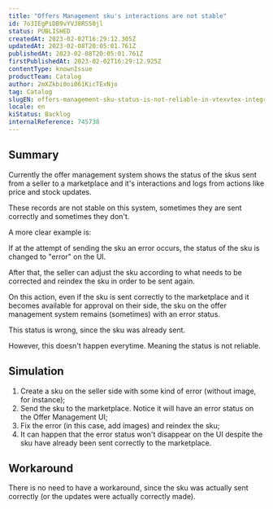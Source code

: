 ```yaml
---
title: "Offers Management sku's interactions are not stable"
id: 7o3IEgPiDB9vYVJ8RS50jl
status: PUBLISHED
createdAt: 2023-02-02T16:29:12.305Z
updatedAt: 2023-02-08T20:05:01.761Z
publishedAt: 2023-02-08T20:05:01.761Z
firstPublishedAt: 2023-02-02T16:29:12.925Z
contentType: knownIssue
productTeam: Catalog
author: 2mXZkbi0oi061KicTExNjo
tag: Catalog
slugEN: offers-management-sku-status-is-not-reliable-in-vtexvtex-integrations
locale: en
kiStatus: Backlog
internalReference: 745738
---
```


## Summary

Currently the offer management system shows the status of the skus sent from a seller to a marketplace and it's interactions and logs from actions like price and stock updates.

These records are not stable on this system, sometimes they are sent correctly and sometimes they don't.

A more clear example is:

If at the attempt of sending the sku an error occurs, the status of the sku is changed to "error" on the UI.

After that, the seller can adjust the sku according to what needs to be corrected and reindex the sku in order to be sent again.

On this action, even if the sku is sent correctly to the marketplace and it becomes available for approval on their side, the sku on the offer management system remains (sometimes) with an error status.

This status is wrong, since the sku was already sent.

However, this doesn't happen everytime. Meaning the status is not reliable.


## Simulation

1. Create a sku on the seller side with some kind of error (without image, for instance);
2. Send the sku to the marketplace. Notice it will have an error status on the Offer Management UI;
3. Fix the error (in this case, add images) and reindex the sku;
4. It can happen that the error status won't disappear on the UI despite the sku have already been sent correctly to the marketplace.


## Workaround

There is no need to have a workaround, since the sku was actually sent correctly (or the updates were actually correctly made).



